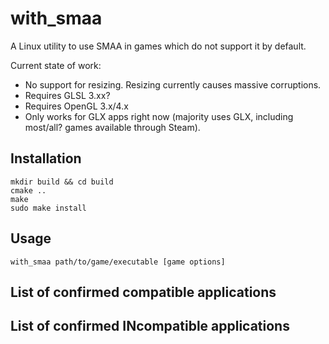 
# with_smaa

A Linux utility to use SMAA in games which do not support it by default.

Current state of work:

- No support for resizing. Resizing currently causes massive corruptions.
- Requires GLSL 3.xx?
- Requires OpenGL 3.x/4.x
- Only works for GLX apps right now (majority uses GLX, including
  most/all? games available through Steam).

## Installation

    mkdir build && cd build
	cmake ..
	make
	sudo make install

## Usage

    with_smaa path/to/game/executable [game options]

## List of confirmed compatible applications

## List of confirmed INcompatible applications
